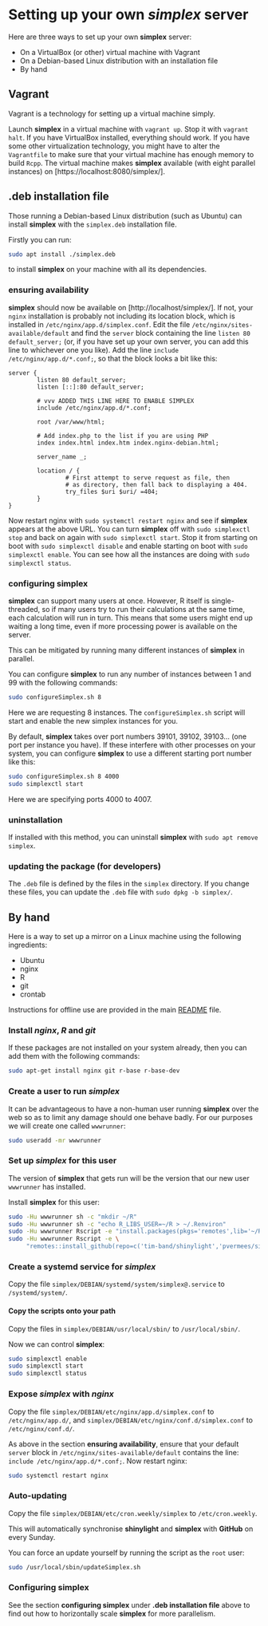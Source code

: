 # Setting up your own *simplex* server

Here are three ways to set up your own **simplex** server:

* On a VirtualBox (or other) virtual machine with Vagrant
* On a Debian-based Linux distribution with an installation file
* By hand

## Vagrant

Vagrant is a technology for setting up a virtual machine simply.

Launch **simplex** in a virtual machine with `vagrant up`. Stop it
with `vagrant halt`. If you have VirtualBox installed, everything should
work. If you have some other virtualization technology, you might
have to alter the `Vagrantfile` to make sure that your virtual
machine has enough memory to build `Rcpp`. The virtual machine
makes **simplex** available (with eight parallel instances)
on [https://localhost:8080/simplex/].

## .deb installation file

Those running a Debian-based Linux distribution (such as Ubuntu)
can install **simplex** with the `simplex.deb` installation
file.

Firstly you can run:

```sh
sudo apt install ./simplex.deb
```

to install **simplex** on your machine with all its dependencies.

### ensuring availability

**simplex** should now be available on [http://localhost/simplex/].
If not, your `nginx` installation is probably not including its location
block, which is installed in `/etc/nginx/app.d/simplex.conf`. Edit
the file `/etc/nginx/sites-available/default` and find the `server`
block containing the line `listen 80 default_server;` (or, if you have
set up your own server, you can add this line to whichever one
you like). Add the line `include /etc/nginx/app.d/*.conf;`, so that
the block looks a bit like this:

```
server {
        listen 80 default_server;
        listen [::]:80 default_server;

        # vvv ADDED THIS LINE HERE TO ENABLE SIMPLEX
        include /etc/nginx/app.d/*.conf;

        root /var/www/html;

        # Add index.php to the list if you are using PHP
        index index.html index.htm index.nginx-debian.html;

        server_name _;

        location / {
                # First attempt to serve request as file, then
                # as directory, then fall back to displaying a 404.
                try_files $uri $uri/ =404;
        }
}
```

Now restart nginx with `sudo systemctl restart nginx` and see if
**simplex** appears at the above URL. You can turn **simplex**
off with `sudo simplexctl stop` and back on again with
`sudo simplexctl start`. Stop it from starting on boot with 
`sudo simplexctl disable` and enable starting on boot with
`sudo simplexctl enable`. You can see how all the instances are
doing with `sudo simplexctl status`.

### configuring simplex

**simplex** can support many users at once. However, R itself is
single-threaded, so if many users try to run their calculations at the
same time, each calculation will run in turn. This means that some
users might end up waiting a long time, even if more processing power
is available on the server.

This can be mitigated by running many different instances of
**simplex** in parallel.

You can configure **simplex** to run any number of instances
between 1 and 99 with the following commands:

```sh
sudo configureSimplex.sh 8
```

Here we are requesting 8 instances. The `configureSimplex.sh`
script will start and enable the new simplex instances for you.

By default, **simplex** takes over port numbers 39101,
39102, 39103... (one port per instance you have). If these
interfere with other processes on your system, you can configure
**simplex** to use a different starting port number like this:

```sh
sudo configureSimplex.sh 8 4000
sudo simplexctl start
```

Here we are specifying ports 4000 to 4007.

### uninstallation

If installed with this method, you can uninstall **simplex** with
`sudo apt remove simplex`.

### updating the package (for developers)

The `.deb` file is defined by the files in the `simplex` directory.
If you change these files, you can update the `.deb` file with
`sudo dpkg -b simplex/`.

## By hand

Here is a way to set up a mirror on a Linux machine using the
following ingredients:

- Ubuntu
- nginx
- R
- git
- crontab

Instructions for offline use are provided in the main
[README](README.md) file.

### Install *nginx*, *R* and *git*

If these packages are not installed on your system already, then you
can add them with the following commands:

```sh
sudo apt-get install nginx git r-base r-base-dev
```

### Create a user to run *simplex*

It can be advantageous to have a non-human user running **simplex**
over the web so as to limit any damage should one behave badly. For
our purposes we will create one called `wwwrunner`:

```sh
sudo useradd -mr wwwrunner
```

### Set up *simplex* for this user

The version of **simplex** that gets run will be the version that our
new user `wwwrunner` has installed.

Install **simplex** for this user:

```sh
sudo -Hu wwwrunner sh -c "mkdir ~/R"
sudo -Hu wwwrunner sh -c "echo R_LIBS_USER=~/R > ~/.Renviron"
sudo -Hu wwwrunner Rscript -e "install.packages(pkgs='remotes',lib='~/R')"
sudo -Hu wwwrunner Rscript -e \
     "remotes::install_github(repo=c('tim-band/shinylight','pvermees/simplex'),lib='~/R')"
```

### Create a systemd service for *simplex*

Copy the file `simplex/DEBIAN/systemd/system/simplex@.service` to
`/systemd/system/`.

#### Copy the scripts onto your path

Copy the files in `simplex/DEBIAN/usr/local/sbin/` to
`/usr/local/sbin/`.

Now we can control **simplex**:

```sh
sudo simplexctl enable
sudo simplexctl start
sudo simplexctl status
```

### Expose *simplex* with *nginx*

Copy the file `simplex/DEBIAN/etc/nginx/app.d/simplex.conf` to
`/etc/nginx/app.d/`, and `simplex/DEBIAN/etc/nginx/conf.d/simplex.conf` to `/etc/nginx/conf.d/`.

As above in the section **ensuring availability**, ensure that your
default `server` block in `/etc/nginx/sites-available/default` contains the
line: `include /etc/nginx/app.d/*.conf;`. Now restart nginx:

```sh
sudo systemctl restart nginx
```

### Auto-updating

Copy the file `simplex/DEBIAN/etc/cron.weekly/simplex` to
`/etc/cron.weekly`.

This will automatically synchronise **shinylight** and **simplex** with **GitHub** on every Sunday.

You can force an update yourself by running the script as the `root` user:

```sh
sudo /usr/local/sbin/updateSimplex.sh
```

### Configuring simplex

See the section **configuring simplex** under **.deb installation file**
above to find out how to horizontally scale **simplex** for more parallelism.

